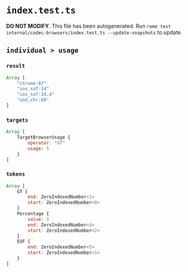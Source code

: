 # `index.test.ts`

**DO NOT MODIFY**. This file has been autogenerated. Run `rome test internal/codec-browsers/index.test.ts --update-snapshots` to update.

## `individual > usage`

### `result`

```javascript
Array [
	"chrome:87"
	"ios_saf:14"
	"ios_saf:14.4"
	"and_chr:88"
]
```

### `targets`

```javascript
Array [
	TargetBrowserUsage {
		operator: "GT"
		usage: 5
	}
]
```

### `tokens`

```javascript
Array [
	GT {
		end: ZeroIndexedNumber<1>
		start: ZeroIndexedNumber<0>
	}
	Percentage {
		value: 5
		end: ZeroIndexedNumber<4>
		start: ZeroIndexedNumber<2>
	}
	EOF {
		end: ZeroIndexedNumber<5>
		start: ZeroIndexedNumber<5>
	}
]
```
